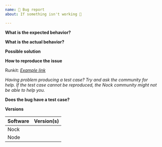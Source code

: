 ```yaml
---
name: 🐛 Bug report
about: If something isn't working 🤕

---
```


**What is the expected behavior?**

**What is the actual behavior?**

**Possible solution**

**How to reproduce the issue**

Runkit: *[Example link](https://runkit.com/gr2m/node-nock-nock-768)*

_Having problem producing a test case? Try and ask the community for help. If the test case cannot be reproduced, the Nock community might not be able to help you._

**Does the bug have a test case?**

**Versions**

| Software | Version(s) |
|----------|------------|
| Nock     |            |
| Node     |            |
